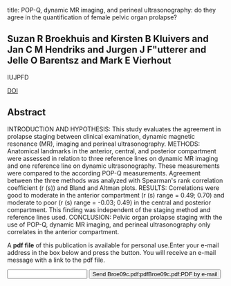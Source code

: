 title: POP-Q, dynamic MR imaging, and perineal ultrasonography: do they agree in the quantification of female pelvic organ prolapse?

## Suzan R Broekhuis and Kirsten B Kluivers and Jan C M Hendriks and Jurgen J F"utterer and Jelle O Barentsz and Mark E Vierhout
IUJPFD

<a href="https://doi.org/10.1007/s00192-009-0821-1">DOI</a>

## Abstract
INTRODUCTION AND HYPOTHESIS: This study evaluates the agreement in prolapse staging between clinical examination, dynamic magnetic resonance (MR), imaging and perineal ultrasonography. METHODS: Anatomical landmarks in the anterior, central, and posterior compartment were assessed in relation to three reference lines on dynamic MR imaging and one reference line on dynamic ultrasonography. These measurements were compared to the according POP-Q measurements. Agreement between the three methods was analyzed with Spearman's rank correlation coefficient (r (s)) and Bland and Altman plots. RESULTS: Correlations were good to moderate in the anterior compartment (r (s) range = 0.49; 0.70) and moderate to poor (r (s) range = -0.03; 0.49) in the central and posterior compartment. This finding was independent of the staging method and reference lines used. CONCLUSION: Pelvic organ prolapse staging with the use of POP-Q, dynamic MR imaging, and perineal ultrasonography only correlates in the anterior compartment.

A <b>pdf file</b> of this publication is available for personal use.Enter your e-mail address in the box below and press the button. You will receive an e-mail message with a link to the pdf file.
<form action="sender.php">  <input type="text" name="email">  <input type="submit" value="Send Broe09c.pdf:pdfBroe09c.pdf:PDF by e-mail"></form>